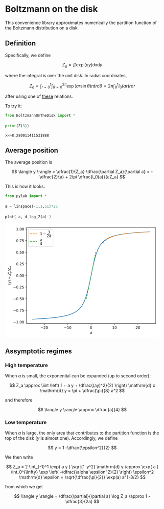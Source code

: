 # Boltzmann on the disk

This convenience library approximates numerically the partition function of the Boltzmann distribution on a disk.

## Definition

Specifically, we define

$$
Z_a = \iint \exp( a y )  \mathrm{d} x  \mathrm{d} y
$$

where the integral is over the unit disk. In radial coordinates,

$$
Z_a
= \int_{r=0}^1 \int_{\theta =0}^{2\pi} \exp( a r \sin \theta )  r  \mathrm{d} r  \mathrm{d} \theta
= 2\pi \int_0^1 I_0(a r)  r  \mathrm{d} r
$$

after using one of [these](https://en.wikipedia.org/wiki/List_of_integrals_of_exponential_functions#Definite_integrals) relations.

To try it:
```python
from BoltzmannOnTheDisk import *

print(Z(3))
```

```console
>>>8.280011411531888
```

## Average position

The average position is

$$
\langle y \rangle
= \dfrac{1}{Z_a} \dfrac{\partial Z_a}{\partial a}
= -\dfrac{2}{a} + 2\pi \dfrac{I_0(a)}{aZ_a}
$$

This is how it looks:

```python
from pylab import *

a = linspace(-1,1,51)*25

plot( a, d_log_Z(a) )
```

![Z](Z.svg)

## Assymptotic regimes

### High temperature

When $a$ is small, the exponential can be expanded (up to second order):

$$
Z_a
\approx \iint \left( 1 + a y + \dfrac{(ay)^2}{2} \right)  \mathrm{d} x  \mathrm{d} y
= \pi + \dfrac{\pi}{8} a^2
$$

and therefore

$$
\langle y \rangle \approx \dfrac{a}{4}
$$

### Low temperature

When $a$ is large, the only area that contributes to the partition function is the top of the disk ($y$ is almost one). Accordingly, we define

$$
y = 1 -\dfrac{\epsilon^2}{2}
$$

We then write

$$
Z_a
= 2 \int_{-1}^1 \exp( a y ) \sqrt{1-y^2}  \mathrm{d} y
\approx \exp( a ) \int_0^{\infty} \exp \left( -\dfrac{\alpha \epsilon^2}{2} \right)  \epsilon^2   \mathrm{d} \epsilon
= \sqrt{\dfrac{\pi}{2}} \exp(a) a^{-3/2}
$$

from which we get

$$
\langle y \rangle = \dfrac{\partial}{\partial a} \log Z_a
\approx 1 - \dfrac{3}{2a}
$$
